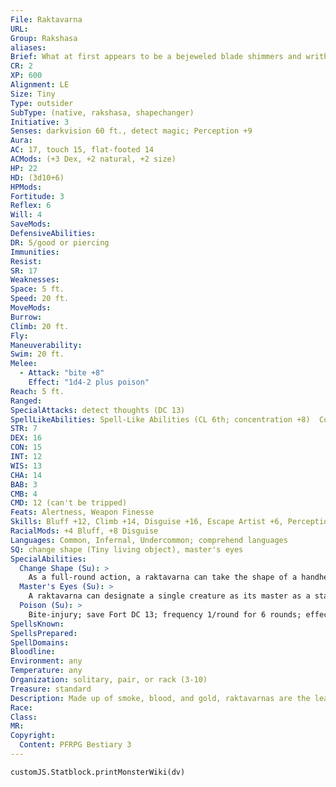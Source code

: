 ```yaml
---
File: Raktavarna
URL: 
Group: Rakshasa
aliases: 
Brief: What at first appears to be a bejeweled blade shimmers and writhes, transforming into a hideous, red-eyed serpent.
CR: 2
XP: 600
Alignment: LE
Size: Tiny
Type: outsider
SubType: (native, rakshasa, shapechanger)
Initiative: 3
Senses: darkvision 60 ft., detect magic; Perception +9
Aura: 
AC: 17, touch 15, flat-footed 14
ACMods: (+3 Dex, +2 natural, +2 size)
HP: 22
HD: (3d10+6)
HPMods: 
Fortitude: 3
Reflex: 6
Will: 4
SaveMods: 
DefensiveAbilities: 
DR: 5/good or piercing
Immunities: 
Resist: 
SR: 17
Weaknesses: 
Space: 5 ft.
Speed: 20 ft.
MoveMods: 
Burrow: 
Climb: 20 ft.
Fly: 
Maneuverability: 
Swim: 20 ft.
Melee: 
  - Attack: "bite +8"
    Effect: "1d4-2 plus poison"
Reach: 5 ft.
Ranged: 
SpecialAttacks: detect thoughts (DC 13)
SpellLikeAbilities: Spell-Like Abilities (CL 6th; concentration +8)  Constant-comprehend languages   1/day-charm person (DC 13), suggestion (DC 15)   1/week-commune (CL 12th, 6 questions)
STR: 7
DEX: 16
CON: 15
INT: 12
WIS: 13
CHA: 14
BAB: 3
CMB: 4
CMD: 12 (can't be tripped)
Feats: Alertness, Weapon Finesse
Skills: Bluff +12, Climb +14, Disguise +16, Escape Artist +6, Perception +9, Sense Motive +9, Stealth +17, Swim +11
RacialMods: +4 Bluff, +8 Disguise
Languages: Common, Infernal, Undercommon; comprehend languages
SQ: change shape (Tiny living object), master's eyes
SpecialAbilities:
  Change Shape (Su): >
    As a full-round action, a raktavarna can take the shape of a handheld object, most often an ornamental light, a one-handed weapon, or a piece of treasure. If the rakshasa remains stationary in such a form, it can attempt Stealth checks even while being observed. It can remain motionless in object form indefinitely, but reverts to its true form as soon as it takes any action.
  Master's Eyes (Su): >
    A raktavarna can designate a single creature as its master as a standard action. If the raktavarna is a spellcaster's familiar, its master is automatically that spellcaster, and the raktavarna cannot change this. As a full-round action, a raktavarna's master can observe  the world as if looking through the raktavarna's eyes. The master must concentrate to maintain this link each round. The master's visual senses are suppressed for this time, and he uses the raktavarna's darkvision, detect magic, and regular eyesight to observe the world. This ability has no limit on range, and functions even across planar boundaries. If the raktavarna is slain while its master is using this ability, the master is stunned for 1d4 rounds (no save).
  Poison (Su): >
    Bite-injury; save Fort DC 13; frequency 1/round for 6 rounds; effect 1d2 Wis plus modify memory; cure 1 save. Each time a victim takes Wisdom damage from this poison, a modify memory effect causes the victim to forget the previous minute's interactions with the raktavarna, as long as the raktavarna is no longer visible or is in object form. The save DC is Constitution-based.
SpellsKnown: 
SpellsPrepared: 
SpellDomains: 
Bloodline: 
Environment: any
Temperature: any
Organization: solitary, pair, or rack (3-10)
Treasure: standard
Description: Made up of smoke, blood, and gold, raktavarnas are the least of the rakshasas-they are born not from humanoids, but from the souls of rakshasas who failed utterly in their previous incarnation and who are thus reborn from a serpent's egg.  These terrors drift through society, passing from hand to hand as weapons or strange tokens from foreign lands, curiosities brought home by traders and emissaries and given to leaders as tribute. In this manner the raktavarnas gain entry into corridors of power throughout the world, and what they see, their foul masters know. A raktavarna's servitude to a master ends only when its master decrees, or (more commonly) upon the master's death. Little disconcerts raktavarnas more than having no master, and when they are cast adrift in this manner, they seek a replacement as soon as they can.  A 7th-level lawful evil spellcaster with the Improved Familiar feat can gain a raktavarna rakshasa as a familiar.
Race: 
Class: 
MR: 
Copyright:
  Content: PFRPG Bestiary 3
---
```

```dataviewjs
customJS.Statblock.printMonsterWiki(dv)
```
